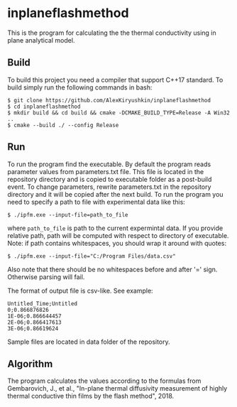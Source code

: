 # inplaneflashmethod

This is the program for calculating the the thermal conductivity using in plane analytical model.

## Build 

To build this project you need a compiler that support C++17 standard. To build simply run the following commands in bash:
	
	$ git clone https://github.com/AlexKiryushkin/inplaneflashmethod
	$ cd inplaneflashmethod
	$ mkdir build && cd build && cmake -DCMAKE_BUILD_TYPE=Release -A Win32 ..
	$ cmake --build ./ --config Release


## Run

To run the program find the executable. By default the program reads parameter values from parameters.txt file. This file is located in the repository directory and is copied to executable folder as a post-build event. To change parameters, rewrite parameters.txt in the repository directory and it will be copied after the next build. To run the program you need to specify a path to file with experimental data like this:
	
	$ ./ipfm.exe --input-file=path_to_file

where `path_to_file` is path to the current expermintal data. If you provide relative path, path will be computed with respect to directory of executable. Note: if path contains whitespaces, you should wrap it around with quotes:
	
	$ ./ipfm.exe --input-file="C:/Program Files/data.csv"

Also note that there should be no whitespaces before and after '=' sign. Otherwise parsing will fail.

The format of output file is csv-like. See example:
```
Untitled_Time;Untitled
0;0.866876826
1E-06;0.866644457
2E-06;0.866417613
3E-06;0.86619624
```
Sample files are located in data folder of the repository.

## Algorithm

The program calculates the values according to the formulas from Gembarovich, J., et al., "In-plane thermal diffusivity measurement of highly thermal conductive thin films by the flash method", 2018.